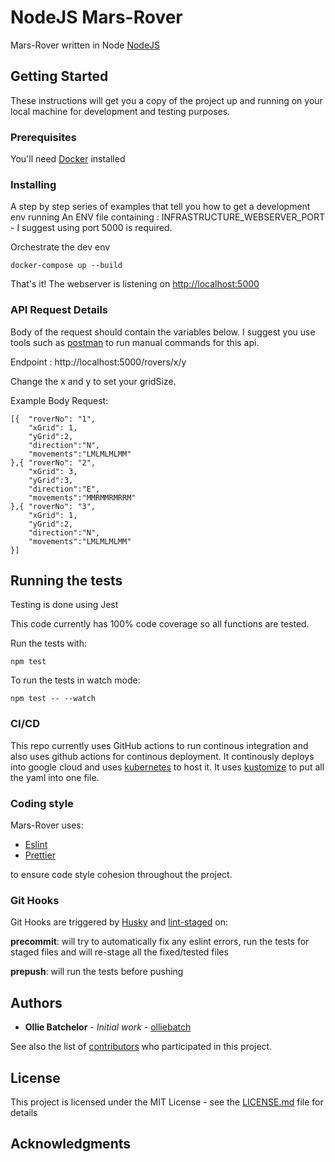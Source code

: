 # NodeJS Mars-Rover

Mars-Rover written in Node [NodeJS](https://nodejs.org/en/) 

## Getting Started

These instructions will get you a copy of the project up and running on your local machine for development and testing purposes. 

### Prerequisites

You'll need [Docker](https://www.docker.com/products/docker-desktop) installed

### Installing

A step by step series of examples that tell you how to get a development env running
An ENV file containing : 
INFRASTRUCTURE_WEBSERVER_PORT - I suggest using port 5000 is required.

Orchestrate the dev env

```
docker-compose up --build
```

That's it! The webserver is listening on [http://localhost:5000](http://localhost:5000)

### API Request Details

Body of the request should contain the variables below. 
I suggest you use tools such as [postman](https://www.getpostman.com/) to run manual commands for this api.

Endpoint : http://localhost:5000/rovers/x/y

Change the x and y to set your gridSize.

Example Body Request: 
```
[{	"roverNo": "1",
	"xGrid": 1,
	"yGrid":2,
	"direction":"N",
	"movements":"LMLMLMLMM"
},{	"roverNo": "2",
	"xGrid": 3,
	"yGrid":3,
	"direction":"E",
	"movements":"MMRMMRMRRM"
},{	"roverNo": "3",
	"xGrid": 1,
	"yGrid":2,
	"direction":"N",
	"movements":"LMLMLMLMM"
}]
```

## Running the tests

Testing is done using Jest

This code currently has 100% code coverage so all functions are tested.

Run the tests with:

```
npm test
```

To run the tests in watch mode:
```
npm test -- --watch
```

### CI/CD
This repo currently uses GitHub actions to run continous integration and also uses github actions for continous deployment. 
It continously deploys into google cloud and uses [kubernetes](https://kubernetes.io/) to host it. It uses [kustomize](https://kustomize.io/) to put all the yaml into one file.

### Coding style

Mars-Rover uses:

- [Eslint](https://eslint.org/)
- [Prettier](https://github.com/prettier/prettier)

to ensure code style cohesion throughout the project.

### Git Hooks

Git Hooks are triggered by [Husky](https://github.com/typicode/husky) and [lint-staged](https://github.com/okonet/lint-staged) on:

**precommit**: will try to automatically fix any eslint errors, run the tests for staged files and will re-stage all the fixed/tested files

**prepush**: will run the tests before pushing

## Authors

* **Ollie Batchelor** - *Initial work* - [olliebatch](https://github.com/olliebatch)

See also the list of [contributors](https://github.com/your/project/contributors) who participated in this project.

## License

This project is licensed under the MIT License - see the [LICENSE.md](LICENSE.md) file for details

## Acknowledgments
